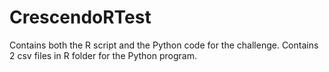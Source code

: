 # CrescendoRTest
Contains both the R script and the Python code for the challenge.
Contains 2 csv files in R folder for the Python program.
